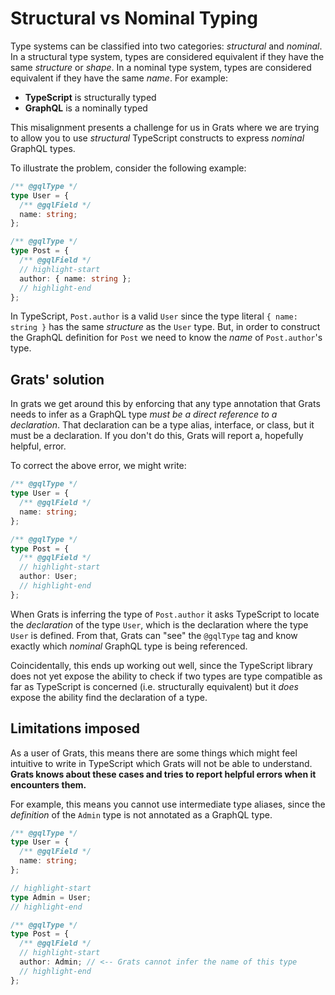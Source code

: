 # Structural vs Nominal Typing

Type systems can be classified into two categories: _structural_ and _nominal_. In a structural type system, types are considered equivalent if they have the same _structure_ or _shape_. In a nominal type system, types are considered equivalent if they have the same _name_. For example:

- **TypeScript** is structurally typed
- **GraphQL** is a nominally typed

This misalignment presents a challenge for us in Grats where we are trying to allow you to use _structural_ TypeScript constructs to express _nominal_ GraphQL types.

To illustrate the problem, consider the following example:

```typescript
/** @gqlType */
type User = {
  /** @gqlField */
  name: string;
};

/** @gqlType */
type Post = {
  /** @gqlField */
  // highlight-start
  author: { name: string };
  // highlight-end
};
```

In TypeScript, `Post.author` is a valid `User` since the type literal `{ name: string }` has the same _structure_ as the `User` type. But, in order to construct the GraphQL definition for `Post` we need to know the _name_ of `Post.author`'s type.

## Grats' solution

In grats we get around this by enforcing that any type annotation that Grats needs to infer as a GraphQL type _must be a direct reference to a declaration_. That declaration can be a type alias, interface, or class, but it must be a declaration. If you don't do this, Grats will report a, hopefully helpful, error.

To correct the above error, we might write:

```typescript
/** @gqlType */
type User = {
  /** @gqlField */
  name: string;
};

/** @gqlType */
type Post = {
  /** @gqlField */
  // highlight-start
  author: User;
  // highlight-end
};
```

When Grats is inferring the type of `Post.author` it asks TypeScript to locate the _declaration_ of the type `User`, which is the declaration where the type `User` is defined. From that, Grats can "see" the `@gqlType` tag and know exactly which _nominal_ GraphQL type is being referenced.

Coincidentally, this ends up working out well, since the TypeScript library does not yet expose the ability to check if two types are type compatible as far as TypeScript is concerned (i.e. structurally equivalent) but it _does_ expose the ability find the declaration of a type.

## Limitations imposed

As a user of Grats, this means there are some things which might feel intuitive to write in TypeScript which Grats will not be able to understand. **Grats knows about these cases and tries to report helpful errors when it encounters them.**

For example, this means you cannot use intermediate type aliases, since the _definition_ of the `Admin` type is not annotated as a GraphQL type.

```typescript
/** @gqlType */
type User = {
  /** @gqlField */
  name: string;
};

// highlight-start
type Admin = User;
// highlight-end

/** @gqlType */
type Post = {
  /** @gqlField */
  // highlight-start
  author: Admin; // <-- Grats cannot infer the name of this type
  // highlight-end
};
```
